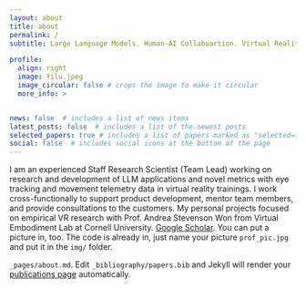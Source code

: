 ```yaml
---
layout: about
title: about
permalink: /
subtitle: Large Language Models. Human-AI Collaboartion. Virtual Reality.

profile:
  align: right
  image: Yilu.jpeg
  image_circular: false # crops the image to make it circular
  more_info: >


news: false  # includes a list of news items
latest_posts: false  # includes a list of the newest posts
selected_papers: true # includes a list of papers marked as "selected={true}"
social: false  # includes social icons at the bottom of the page
---
```


I am an experienced Staff Research Scientist (Team Lead) working on research and development of LLM applications and novel metrics with eye tracking and movement telemetry data in virtual reality trainings. I work cross-functionally to support product development, mentor team members, and provide consultations to the customers. My personal projects focused on empirical VR research with Prof. Andrea Stevenson Won from Virtual Embodiment Lab at Cornell University.
 [Google Scholar](https://scholar.google.com/citations?hl=en&user=vpsl32UAAAAJ&view_op=list_works&sortby=pubdate). You can put a picture in, too. The code is already in, just name your picture `prof_pic.jpg` and put it in the `img/` folder.

`_pages/about.md`. Edit `_bibliography/papers.bib` and Jekyll will render your [publications page](/al-folio/publications/) automatically.
